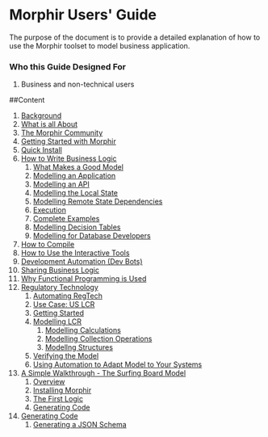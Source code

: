 # Morphir Users' Guide
The purpose of the document is to provide a detailed explanation of how to use the Morphir toolset to model business application.

### Who this Guide Designed For
1. Business and non-technical users

##Content
1. [Background](#)
2. [What is all About](#)
3. [The Morphir Community](#)
4. [Getting Started with Morphir](https://github.com/finos/morphir-elm/blob/main/README.md) <br>
5. [Quick Install](#)
6. [How to Write Business Logic](#)
    1. [What Makes a Good Model](#)
    2. [Modelling an Application](#)
    3. [Modelling an API](#)
    4. [Modelling the Local State](#)
    5. [Modelling Remote State Dependencies](#)
    6. [Execution](#)
    7. [Complete Examples](#)
    8. [Modelling Decision Tables](#)
    9. [Modelling for Database Developers](#)
7. [How to Compile](#)
8. [How to Use the Interactive Tools](#)
9. [Development Automation (Dev Bots)](#)
10. [Sharing Business Logic](#)
11. [Why Functional Programming is Used](#)
12. [Regulatory Technology](#)
    1. [Automating RegTech](#)
    2. [Use Case: US LCR](#)
    3. [Getting Started](#)
    4. [Modelling LCR](#)
        1. [Modelling Calculations](#)
        2. [Modelling Collection Operations](#)
        3. [Modellng Structures](#)
    5. [Verifying the Model](#)
    6. [Using Automation to Adapt Model to Your Systems](#)
13. [A Simple Walkthrough - The Surfing Board Model](#)
    1. [Overview](#)
    2. [Installing Morphir](#)
    3. [The First Logic](#)
    4. [Generating Code](#)
14. [Generating Code](#)
    1. [Generating a JSON Schema](../../docs/users-guide/generating-json-schema.md)
